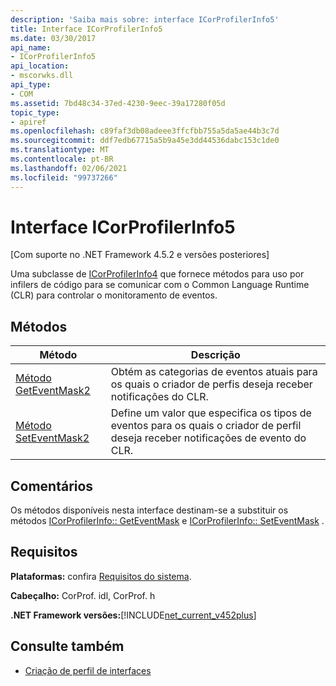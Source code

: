 ```yaml
---
description: 'Saiba mais sobre: interface ICorProfilerInfo5'
title: Interface ICorProfilerInfo5
ms.date: 03/30/2017
api_name:
- ICorProfilerInfo5
api_location:
- mscorwks.dll
api_type:
- COM
ms.assetid: 7bd48c34-37ed-4230-9eec-39a17280f05d
topic_type:
- apiref
ms.openlocfilehash: c89faf3db08adeee3ffcfbb755a5da5ae44b3c7d
ms.sourcegitcommit: ddf7edb67715a5b9a45e3dd44536dabc153c1de0
ms.translationtype: MT
ms.contentlocale: pt-BR
ms.lasthandoff: 02/06/2021
ms.locfileid: "99737266"
---
```

# <a name="icorprofilerinfo5-interface"></a>Interface ICorProfilerInfo5

[Com suporte no .NET Framework 4.5.2 e versões posteriores]  
  
 Uma subclasse de [ICorProfilerInfo4](icorprofilerinfo4-interface.md) que fornece métodos para uso por infilers de código para se comunicar com o Common Language Runtime (CLR) para controlar o monitoramento de eventos.  
  
## <a name="methods"></a>Métodos  
  
|Método|Descrição|  
|------------|-----------------|  
|[Método GetEventMask2](icorprofilerinfo5-geteventmask2-method.md)|Obtém as categorias de eventos atuais para os quais o criador de perfis deseja receber notificações do CLR.|  
|[Método SetEventMask2](icorprofilerinfo5-seteventmask2-method.md)|Define um valor que especifica os tipos de eventos para os quais o criador de perfil deseja receber notificações de evento do CLR.|  
  
## <a name="remarks"></a>Comentários  

 Os métodos disponíveis nesta interface destinam-se a substituir os métodos [ICorProfilerInfo:: GetEventMask](icorprofilerinfo-geteventmask-method.md) e [ICorProfilerInfo:: SetEventMask](icorprofilerinfo-seteventmask-method.md) .  
  
## <a name="requirements"></a>Requisitos  

 **Plataformas:** confira [Requisitos do sistema](../../get-started/system-requirements.md).  
  
 **Cabeçalho:** CorProf. idl, CorProf. h  
  
 **.NET Framework versões:**[!INCLUDE[net_current_v452plus](../../../../includes/net-current-v452plus-md.md)]  
  
## <a name="see-also"></a>Consulte também

- [Criação de perfil de interfaces](profiling-interfaces.md)
